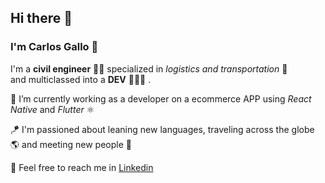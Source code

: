 ## Hi there 👋

### I'm **Carlos Gallo** 🐓 <br />
I'm a **civil engineer** 👷🏽 specialized in *logistics and transportation* 🚠 <br />
and multiclassed into a **DEV** 👨🏽‍💻 .

🔭 I’m currently working as a developer on a ecommerce APP using *React Native* and *Flutter* ⚛️ 

🪁 I'm passioned about leaning new languages, traveling across the globe 🌎 and meeting new people 👋

📱 Feel free to reach me in [Linkedin](https://www.linkedin.com/in/carlosalbertogallo/)



<!--
**carlosgallo0/carlosgallo0** is a ✨ _special_ ✨ repository because its `README.md` (this file) appears on your GitHub profile.

Here are some ideas to get you started:

- 🔭 I’m currently working on ...
- 🌱 I’m currently learning ...
- 👯 I’m looking to collaborate on ...
- 🤔 I’m looking for help with ...
- 💬 Ask me about ...
- 📫 How to reach me: ...
- 😄 Pronouns: ...
- ⚡ Fun fact: ...
-->
